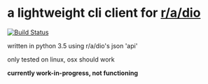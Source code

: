 # **a lightweight cli client for [r/a/dio](https://r-a-d.io)** 

[![Build Status](https://travis-ci.org/solinium/r-a-d.io-cli.svg?branch=master)](https://travis-ci.org/solinium/r-a-d.io-cli)

written in python 3.5 using r/a/dio's json 'api'

only tested on linux, osx should work

**currently work-in-progress, not functioning**